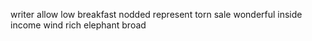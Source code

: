 writer allow low breakfast nodded represent torn sale wonderful inside income wind rich elephant broad